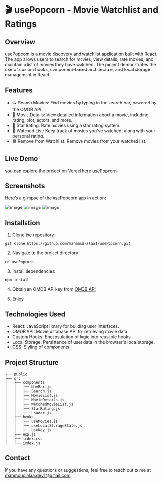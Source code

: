 # 🎬 usePopcorn - Movie Watchlist and Ratings

## Overview

usePopcorn is a movie discovery and watchlist application built with React. The app allows users to search for movies, view details, rate movies, and maintain a list of movies they have watched. The project demonstrates the use of custom hooks, component-based architecture, and local storage management in React.

## Features
- 🔍 Search Movies: Find movies by typing in the search bar, powered by the OMDB API.
- 🎥 Movie Details: View detailed information about a movie, including rating, plot, actors, and more.
- 🌟 Star Rating: Rate movies using a star rating system.
- 📝 Watched List: Keep track of movies you’ve watched, along with your personal rating.
- 🗑️ Remove from Watchlist: Remove movies from your watched list.

## Live Demo
you can explore the project on Vercel here [usePopcorn](https://usepopcorn-puce.vercel.app/)

## Screenshots
Here’s a glimpse of the usePopcorn app in action:

![image](https://github.com/user-attachments/assets/e27e792b-ed72-43c0-8183-ee58f59b85ec)
![image](https://github.com/user-attachments/assets/c9def625-ab27-4d5b-9d3b-882504ba08f4)
![image](https://github.com/user-attachments/assets/b3da6fad-7681-4964-94b4-34aad1be9e30)


## Installation
1. Clone the repository:
```
git clone https://github.com/mahmoud-alaa1/usePopcorn.git
```

2. Navigate to the project directory:
```
cd usePopcorn
```
3. Install dependencies:
```
npm install
```
4. Obtain an OMDB API key from [OMDB API](https://www.omdbapi.com/apikey.aspx)

5. Enjoy


## Technologies Used
- React: JavaScript library for building user interfaces.
- OMDB API: Movie database API for retrieving movie data.
- Custom Hooks: Encapsulation of logic into reusable hooks.
- Local Storage: Persistence of user data in the browser's local storage.
- CSS: Styling of components.

## Project Structure
```
├── public
├── src
│   ├── components
│   │   ├── NavBar.js
│   │   ├── Search.js
│   │   ├── MovieList.js
│   │   ├── MovieDetails.js
│   │   ├── WatchedMovieList.js
│   │   ├── StarRating.js
│   │   ├── Loader.js
│   ├── hooks
│   │   ├── useMovies.js
│   │   ├── useLocalStorageState.js
│   │   ├── useKey.js
│   ├── App.js
│   ├── index.css
│   └── index.js
```
## Contact
If you have any questions or suggestions, feel free to reach out to me at mahmoud.alaa.dev1@gmail.com


